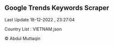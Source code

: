

## Google Trends Keywords Scraper 
 
Last Update 18-12-2022 , 23:27:04

Country List :
VIETNAM.json



© Abdul Muttaqin 
